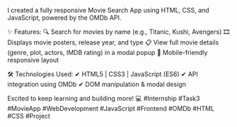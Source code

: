 I created a fully responsive Movie Search App using HTML, CSS, and JavaScript, powered by the OMDb API.

✨ Features:
🔍 Search for movies by name (e.g., Titanic, Kushi, Avengers)
🎞 Displays movie posters, release year, and type
📋 View full movie details (genre, plot, actors, IMDB rating) in a modal popup
📱 Mobile-friendly responsive layout

🛠️ Technologies Used:
✔ HTML5 | CSS3 | JavaScript (ES6)
✔ API integration using OMDb
✔ DOM manipulation & modal design

Excited to keep learning and building more! 💻
#Internship #Task3 #MovieApp #WebDevelopment #JavaScript #Frontend #OMDb #HTML #CSS #Project
